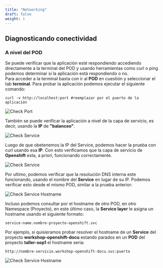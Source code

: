 ```yaml
---
title: "Networking"
draft: false
weight: 1
---
```


## Diagnosticando conectividad

### A nivel del POD  


Se puede verificar que la aplicación esté respondiendo accediendo directamente a la terminal del POD y usando herramientas como curl o ping podemos determinar si la aplicación está respondiendo o no.  
Para acceder a la terminal basta con ir al **POD** en cuestión y seleccionar el tab **terminal**. Para probar la aplicación podemos ejecutar el siguiente comando:  

```
curl -v http://localhost:port #reemplazar por el puerto de la aplicación
``` 

![Check Port](/images/check-port-1.png)  


También se puede verificar la aplicación a nivel de la capa de servicio, es decir, usando la **IP** de **"balanceo"**.  

![Check Service ](/images/check-svc.png)  

Luego de que obetenemos la IP del Service, podemos hacer la prueba con curl usando esa **IP**. Con esto verificamos que la capa de servicio de **Openshift** esta, a priori, funcionando correctamente.  

![Check Service](/images/check-svc-2.png)  

Por ultimo, podemos verificar que la resolución DNS interna este funcionando, usando el nombre del **Service** en lugar de su IP. Podemos verificar esto desde el mismo POD, similar a la prueba anterior:

![Check Service Hostname](/images/check-svc-hostname.png)


Incluso podemos consultar por el hostname de otro POD, en otro Namespace (Proyecto), en este último caso, la **Service layer** le asigna un hostname usando el siguiente formato:  
```
service-name.nombre-proyecto-openshift.svc
```

Por ejemplo, si quisieramos probar resolver el hostname de un **Service** del proyecto **workshop-openshift-docu** estando parados en un **POD** del proyecto **taller-sop1** el hostname seria: 

```
http://nombre-servicio.workshop-openshift-docu.svc:puerto
```

![Check Service Hostname](/images/check-svc-namespace.png)